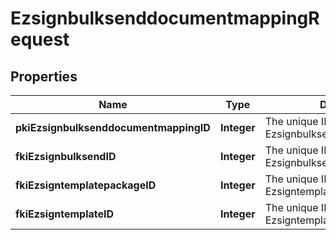 

# EzsignbulksenddocumentmappingRequest

## Properties

Name | Type | Description | Notes
------------ | ------------- | ------------- | -------------
**pkiEzsignbulksenddocumentmappingID** | **Integer** | The unique ID of the Ezsignbulksenddocumentmapping. |  [optional]
**fkiEzsignbulksendID** | **Integer** | The unique ID of the Ezsignbulksend | 
**fkiEzsigntemplatepackageID** | **Integer** | The unique ID of the Ezsigntemplatepackage |  [optional]
**fkiEzsigntemplateID** | **Integer** | The unique ID of the Ezsigntemplate |  [optional]




